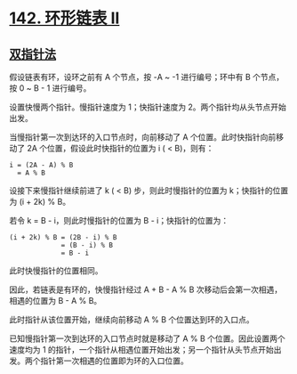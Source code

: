 # [142. 环形链表 II](https://leetcode-cn.com/problems/linked-list-cycle-ii/)

## [双指针法](./solution_two-pointers.ts)

假设链表有环，设环之前有 A 个节点，按 -A ~ -1 进行编号；环中有 B 个节点，按 0 ~ B - 1 进行编号。

设置快慢两个指针。慢指针速度为 1；快指针速度为 2。两个指针均从头节点开始出发。

当慢指针第一次到达环的入口节点时，向前移动了 A 个位置。此时快指针向前移动了 2A 个位置，假设此时快指针的位置为 i ( < B)，则有：

```
i = (2A - A) % B
  = A % B
```

设接下来慢指针继续前进了 k ( < B) 步，则此时慢指针的位置为 k；快指针的位置为 (i + 2k) % B。

若令 k = B - i，则此时慢指针的位置为 B - i；快指针的位置为：

```
(i + 2k) % B = (2B - i) % B
             = (B - i) % B
             = B - i
```

此时快慢指针的位置相同。

因此，若链表是有环的，快慢指针经过 A + B - A % B 次移动后会第一次相遇，相遇的位置为 B - A % B。

此时指针从该位置开始，继续向前移动 A % B 个位置达到环的入口点。

已知慢指针第一次到达环的入口节点时就是移动了 A % B 个位置。因此设置两个速度均为 1 的指针，一个指针从相遇位置开始出发；另一个指针从头节点开始出发。两个指针第一次相遇的位置即为环的入口位置。
